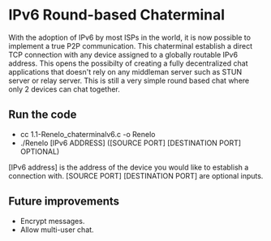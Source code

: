 # IPv6 Round-based Chaterminal

With the adoption of IPv6 by most ISPs in the world, it is now possible to implement a true P2P communication. This chaterminal establish a direct TCP connection with any device assigned to a globally routable IPv6 address. This opens the possibilty of creating a fully decentralized chat applications that doesn't rely on any middleman server such as STUN server or relay server. This is still a very simple round based chat where only 2 devices can chat together.  

##  Run the code
- cc 1.1-Renelo_chaterminalv6.c -o Renelo
- ./Renelo [IPv6 ADDRESS] ([SOURCE PORT] [DESTINATION PORT] OPTIONAL)

[IPv6 address] is the address of the device you would like to establish a connection with.
[SOURCE PORT] [DESTINATION PORT] are optional inputs.

  
##  Future improvements
- Encrypt messages.
- Allow multi-user chat.
